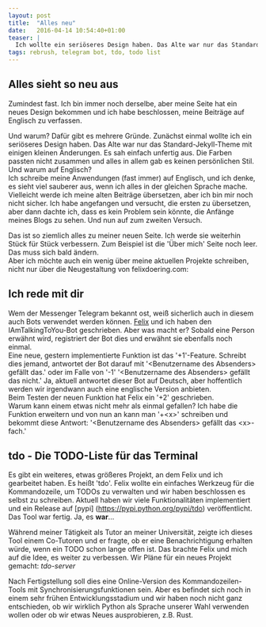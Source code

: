 ```yaml
---
layout: post
title:  "Alles neu"
date:   2016-04-14 10:54:40+01:00
teaser: |
  Ich wollte ein seriöseres Design haben. Das Alte war nur das Standard-Jekyll-Theme mit einigen kleinen Änderungen. Es sah einfach unfertig aus. Die Farben passten nicht zusammen und alles in allem gab es keinen persönlichen Stil. Und warum auf Englisch? Ich schreibe meine Anwendungen (fast immer) auf Englisch, und ich denke, es sieht viel sauberer aus, wenn ich alles in der gleichen Sprache mache. Vielleicht werde ich meine alten Beiträge übersetzen, aber ich bin mir noch nicht sicher. Ich habe angefangen und versucht, die ersten zu übersetzen, aber dann dachte ich, dass es kein Problem sein könnte, die Anfänge meines Blogs zu sehen. Und nun auf zum zweiten Versuch.
tags: rebrush, telegram bot, tdo, todo list 
---
```

## Alles sieht so neu aus

Zumindest fast. Ich bin immer noch derselbe, aber meine Seite hat ein neues Design bekommen und ich habe beschlossen, meine Beiträge auf Englisch zu verfassen.  

Und warum?
Dafür gibt es mehrere Gründe. Zunächst einmal wollte ich ein seriöseres Design haben. Das Alte war nur das Standard-Jekyll-Theme mit einigen kleinen Änderungen.
Es sah einfach unfertig aus. Die Farben passten nicht zusammen und alles in allem gab es keinen persönlichen Stil.  
Und warum auf Englisch?  
Ich schreibe meine Anwendungen (fast immer) auf Englisch, und ich denke, es sieht viel sauberer aus, wenn ich alles in der gleichen Sprache mache. Vielleicht werde ich meine alten Beiträge übersetzen, aber ich bin mir noch nicht sicher. Ich habe angefangen und versucht, die ersten zu übersetzen, aber dann dachte ich, dass es kein Problem sein könnte, die Anfänge meines Blogs zu sehen. Und nun auf zum zweiten Versuch.

Das ist so ziemlich alles zu meiner neuen Seite. Ich werde sie weiterhin Stück für Stück verbessern. Zum Beispiel ist die 'Über mich' Seite noch leer. Das muss sich bald ändern.  
Aber ich möchte auch ein wenig über meine aktuellen Projekte schreiben, nicht nur über die Neugestaltung von felixdoering.com:

## Ich rede mit dir

Wem der Messenger Telegram bekannt ost, weiß sicherlich auch in diesem auch Bots verwendet werden können. [Felix](https://dummyco.de) und ich haben den IAmTalkingToYou-Bot geschrieben. Aber was macht er? Sobald eine Person erwähnt wird, registriert der Bot dies und erwähnt sie ebenfalls noch einmal.  
Eine neue, gestern implementierte Funktion ist das '+1'-Feature. Schreibt dies jemand, antwortet der Bot darauf mit '\<Benutzername des Absenders\> gefällt das.' oder im Falle von '-1' '\<Benutzername des Absenders\> gefällt das nicht.' Ja, aktuell antwortet dieser Bot auf Deutsch, aber hoffentlich werden wir irgendwann auch eine englische Version anbieten.  
Beim Testen der neuen Funktion hat Felix ein '+2' geschrieben.  
Warum kann einem etwas nicht mehr als einmal gefallen? Ich habe die Funktion erweitern und von nun an kann man '+\<x\>' schreiben und bekommt diese Antwort: '\<Benutzername des Absenders\> gefällt das \<x\>-fach.'

## tdo - Die TODO-Liste für das Terminal

Es gibt ein weiteres, etwas größeres Projekt, an dem Felix und ich gearbeitet haben. Es heißt 'tdo'. Felix wollte ein einfaches Werkzeug für die Kommandozeile, um TODOs zu verwalten und wir haben beschlossen es selbst zu schreiben. Aktuell haben wir viele Funktionalitäten implementiert und ein Release auf [pypi] (https://pypi.python.org/pypi/tdo) veröffentlicht. Das Tool war fertig. Ja, es **war**...

Während meiner Tätigkeit als Tutor an meiner Universität, zeigte ich dieses Tool einem Co-Tutoren und er fragte, ob er eine Benachrichtigung erhalten würde, wenn ein TODO schon lange offen ist. Das brachte Felix und mich auf die Idee, es weiter zu verbessen. Wir Pläne für ein neues Projekt gemacht: _tdo-server_

Nach Fertigstellung soll dies eine Online-Version des Kommandozeilen-Tools mit Synchronisierungsfunktionen sein. Aber es befindet sich noch in einem sehr frühen Entwicklungsstadium und wir haben noch nicht ganz entschieden, ob wir wirklich Python als Sprache unserer Wahl verwenden wollen oder ob wir etwas Neues ausprobieren, z.B. Rust.

